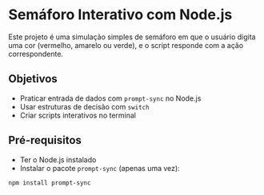 # Semáforo Interativo com Node.js

Este projeto é uma simulação simples de semáforo em que o usuário digita uma cor (vermelho, amarelo ou verde), e o script responde com a ação correspondente.

## Objetivos

- Praticar entrada de dados com `prompt-sync` no Node.js
- Usar estruturas de decisão com `switch`
- Criar scripts interativos no terminal

## Pré-requisitos

- Ter o Node.js instalado
- Instalar o pacote `prompt-sync` (apenas uma vez):

```bash
npm install prompt-sync

